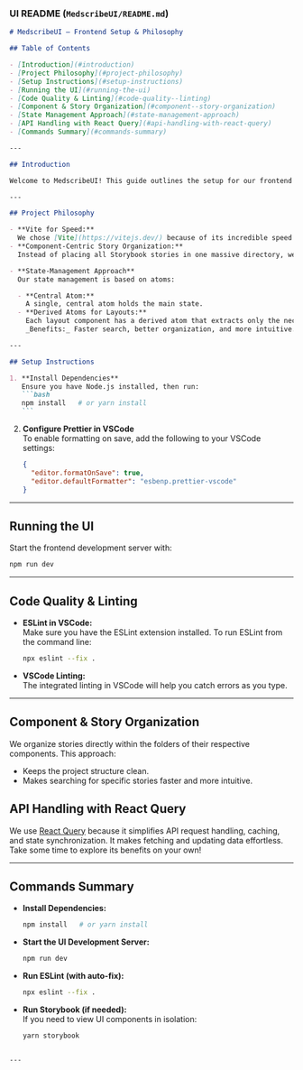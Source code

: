 ### UI README (`MedscribeUI/README.md`)

````markdown
# MedscribeUI – Frontend Setup & Philosophy

## Table of Contents

- [Introduction](#introduction)
- [Project Philosophy](#project-philosophy)
- [Setup Instructions](#setup-instructions)
- [Running the UI](#running-the-ui)
- [Code Quality & Linting](#code-quality--linting)
- [Component & Story Organization](#component--story-organization)
- [State Management Approach](#state-management-approach)
- [API Handling with React Query](#api-handling-with-react-query)
- [Commands Summary](#commands-summary)

---

## Introduction

Welcome to MedscribeUI! This guide outlines the setup for our frontend project and explains the design philosophy behind our choices.

---

## Project Philosophy

- **Vite for Speed:**  
  We chose [Vite](https://vitejs.dev/) because of its incredible speed and efficient development experience. Research more on your own if interested.
- **Component-Centric Story Organization:**  
  Instead of placing all Storybook stories in one massive directory, we include stories alongside the components that use them. This makes finding and maintaining stories much more intuitive.

- **State-Management Approach**  
  Our state management is based on atoms:

  - **Central Atom:**  
    A single, central atom holds the main state.
  - **Derived Atoms for Layouts:**  
    Each layout component has a derived atom that extracts only the necessary data from the central atom. This derived atom is responsible for providing data to its layout and its presentational (dumb) children.  
    _Benefits:_ Faster search, better organization, and more intuitive.

---

## Setup Instructions

1. **Install Dependencies**  
   Ensure you have Node.js installed, then run:
   ```bash
   npm install   # or yarn install
   ```
````

2. **Configure Prettier in VSCode**  
   To enable formatting on save, add the following to your VSCode settings:
   ```json
   {
     "editor.formatOnSave": true,
     "editor.defaultFormatter": "esbenp.prettier-vscode"
   }
   ```

---

## Running the UI

Start the frontend development server with:

```bash
npm run dev
```

---

## Code Quality & Linting

- **ESLint in VSCode:**  
  Make sure you have the ESLint extension installed. To run ESLint from the command line:
  ```bash
  npx eslint --fix .
  ```
- **VSCode Linting:**  
  The integrated linting in VSCode will help you catch errors as you type.

---

## Component & Story Organization

We organize stories directly within the folders of their respective components. This approach:

- Keeps the project structure clean.
- Makes searching for specific stories faster and more intuitive.

## API Handling with React Query

We use [React Query](https://react-query-v3.tanstack.com/) because it simplifies API request handling, caching, and state synchronization. It makes fetching and updating data effortless. Take some time to explore its benefits on your own!

---

## Commands Summary

- **Install Dependencies:**
  ```bash
  npm install   # or yarn install
  ```
- **Start the UI Development Server:**
  ```bash
  npm run dev
  ```
- **Run ESLint (with auto-fix):**
  ```bash
  npx eslint --fix .
  ```
- **Run Storybook (if needed):**  
  If you need to view UI components in isolation:
  ```bash
  yarn storybook
  ```

```

---
```
